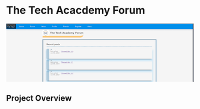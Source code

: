 # The Tech Acacdemy Forum
![image'](https://github.com/CreativeDave/Tech-Academy-Live-Project/blob/master/Screenshot%20from%202019-04-05%2012-35-27.png)
## Project Overview

